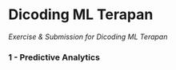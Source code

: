 # Dicoding ML Terapan

_Exercise & Submission for Dicoding ML Terapan_

### 1 - Predictive Analytics
